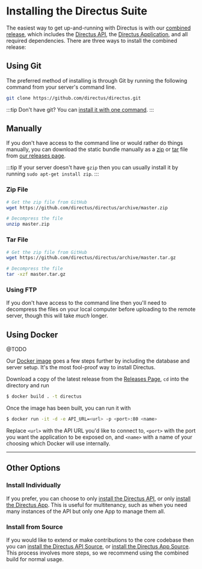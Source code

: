 # Installing the Directus Suite

The easiest way to get up-and-running with Directus is with our [combined release](https://github.com/directus/directus), which includes the [Directus API](https://github.com/directus/api), the [Directus Application](https://github.com/directus/app), and all required dependencies. There are three ways to install the combined release:

## Using Git

The preferred method of installing is through Git by running the following command from your server's command line.

```bash
git clone https://github.com/directus/directus.git
```

:::tip
Don't have git? You can [install it with one command](https://git-scm.com/book/en/v1/Getting-Started-Installing-Git).
:::

## Manually

If you don't have access to the command line or would rather do things manually, you can download the static bundle manually as a [zip](https://github.com/directus/directus/archive/master.zip) or [tar](https://github.com/directus/directus/archive/master.tar.gz) file from [our releases page](https://github.com/directus/directus/releases).

:::tip
If your server doesn't have `gzip` then you can usually install it by running `sudo apt-get install zip`.
:::

### Zip File

```bash
# Get the zip file from GitHub
wget https://github.com/directus/directus/archive/master.zip

# Decompress the file
unzip master.zip
```

### Tar File

```bash
# Get the zip file from GitHub
wget https://github.com/directus/directus/archive/master.tar.gz

# Decompress the file
tar -xzf master.tar.gz
```

### Using FTP

If you don't have access to the command line then you'll need to decompress the files on your local computer before uploading to the remote server, though this will take _much_ longer.

## Using Docker

@TODO

Our [Docker image](https://github.com/directus/directus-docker) goes a few steps further by including the database and server setup. It's the most fool-proof way to install Directus.

Download a copy of the latest release from the [Releases Page](https://github.com/directus/directus/releases), `cd` into the directory and run

```bash
$ docker build . -t directus
```

Once the image has been built, you can run it with

```bash
$ docker run -it -d -e API_URL=<url> -p <port>:80 <name>
```

Replace `<url>` with the API URL you'd like to connect to, `<port>` with the port you want the application to be exposed on, and `<name>` with a name of your choosing which Docker will use internally.

---

## Other Options

### Install Individually

If you prefer, you can choose to only [install the Directus API](./app/admin-guide/install.md), or only [install the Directus App](./api/admin-guide/install.md). This is useful for multitenancy, such as when you need many instances of the API but only one App to manage them all.

### Install from Source

If you would like to extend or make contributions to the core codebase then you can [install the Directus API Source](./api/contributor-guide/install-dev.md), or [install the Directus App Source](./app/contributor-guide/install-dev.md). This process involves more steps, so we recommend using the combined build for normal usage.